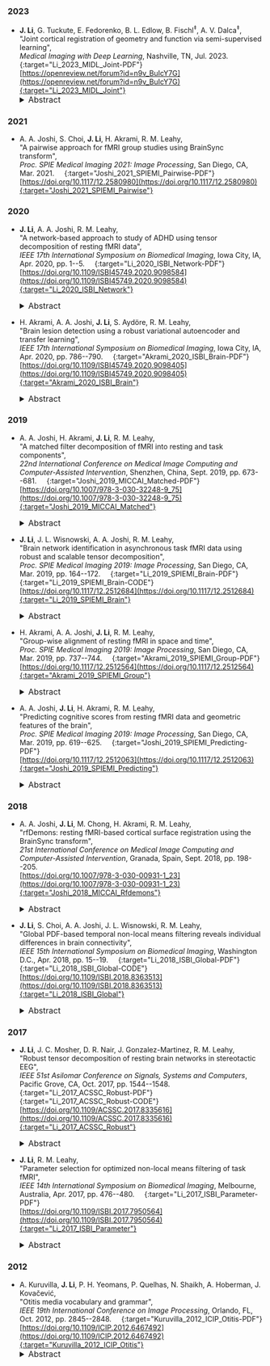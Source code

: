 ### 2023

* **J. Li**, G. Tuckute, E. Fedorenko, B. L. Edlow, B. Fischl<sup>&Dagger;</sup>, A. V. Dalca<sup>&Dagger;</sup>,  
"Joint cortical registration of geometry and function via semi-supervised learning",  
*Medical Imaging with Deep Learning*, Nashville, TN, Jul. 2023.  &nbsp; [<i class="fa fa-quote-right"></i>](/files/bib/Li_2023_MIDL_Joint.bib) &nbsp; [<i class="fa fa-file-pdf-o"></i>](/files/pdf/Li_2023_MIDL_Joint.pdf){:target="Li_2023_MIDL_Joint-PDF"}  
[https://openreview.net/forum?id=n9v_BuIcY7G](https://openreview.net/forum?id=n9v_BuIcY7G){:target="Li_2023_MIDL_Joint"}  
  <details>
    <summary style="font-size:16px">Abstract</summary>
      <p style="margin-left: 20px; text-align: justify; font-size:16px">
      Brain surface-based image registration, an important component of brain image analysis, establishes spatial correspondence between cortical surfaces. Existing iterative and learning-based approaches focus on accurate registration of folding patterns of the cerebral cortex, and assume that geometry predicts function and thus functional areas will also be well aligned. However, structure/functional variability of anatomically corresponding areas across subjects has been widely reported. In this work, we introduce a learning-based cortical registration framework, JOSA, which jointly aligns folding patterns and functional maps while simultaneously learning an optimal atlas. We demonstrate that JOSA can substantially improve registration performance in both anatomical and functional domains over existing methods. By employing a semi-supervised training strategy, the proposed framework obviates the need for functional data during inference, enabling its use in broad neuroscientific domains where functional data may not be observed.
      </p>
  </details>

### 2021

* A. A. Joshi, S. Choi, **J. Li**, H. Akrami, R. M. Leahy,  
"A pairwise approach for fMRI group studies using BrainSync transform",  
*Proc. SPIE Medical Imaging 2021: Image Processing*, San Diego, CA, Mar. 2021.  &nbsp; [<i class="fa fa-quote-right"></i>](/files/bib/Joshi_2021_SPIEMI_Pairwise.bib) &nbsp; [<i class="fa fa-file-pdf-o"></i>](/files/pdf/Joshi_2021_SPIEMI_Pairwise.pdf){:target="Joshi_2021_SPIEMI_Pairwise-PDF"}  
[https://doi.org/10.1117/12.2580980](https://doi.org/10.1117/12.2580980){:target="Joshi_2021_SPIEMI_Pairwise"}

### 2020

* **J. Li**, A. A. Joshi, R. M. Leahy,  
"A network-based approach to study of ADHD using tensor decomposition of resting fMRI data",  
*IEEE 17th International Symposium on Biomedical Imaging*, Iowa City, IA, Apr. 2020, pp. 1--5.  &nbsp; [<i class="fa fa-quote-right"></i>](/files/bib/Li_2020_ISBI_Network.bib) &nbsp; [<i class="fa fa-file-pdf-o"></i>](/files/pdf/Li_2020_ISBI_Network.pdf){:target="Li_2020_ISBI_Network-PDF"}  
[https://doi.org/10.1109/ISBI45749.2020.9098584](https://doi.org/10.1109/ISBI45749.2020.9098584){:target="Li_2020_ISBI_Network"}  
  <details>
    <summary style="font-size:16px">Abstract &nbsp; <i class="fa fa-video-camera"></i></summary>
      <p style="margin-left: 20px; text-align: justify; font-size:16px">
      Identifying changes in functional connectivity in Attention Deficit Hyperactivity Disorder (ADHD) using functional magnetic resonance imaging (fMRI) can help us understand the neural substrates of this brain disorder. Many studies of ADHD using resting state fMRI (rs-fMRI) data have been conducted in the past decade with either manually crafted features that do not yield satisfactory performance, or automatically learned features that often lack interpretability. In this work, we present a tensor-based approach to identify brain networks and extract features from rs-fMRI data. Results show the identified networks are interpretable and consistent with our current understanding of ADHD conditions. The extracted features are not only predictive of ADHD score but also discriminative for classification of ADHD subjects from typically developed children.
      </p>
      <div class ="responsive-video-container"><iframe src="https://www.youtube.com/embed/yRRqWTOTJ_A" width="560" height="315" frameborder="0" allowfullscreen allow="accelerometer; autoplay; encrypted-media; gyroscope; picture-in-picture"></iframe></div>
  </details>

* H. Akrami, A. A. Joshi, **J. Li**, S. Aydöre, R. M. Leahy,  
"Brain lesion detection using a robust variational autoencoder and transfer learning",  
*IEEE 17th International Symposium on Biomedical Imaging*, Iowa City, IA, Apr. 2020, pp. 786--790.  &nbsp; [<i class="fa fa-quote-right"></i>](/files/bib/Akrami_2020_ISBI_Brain.bib) &nbsp; [<i class="fa fa-file-pdf-o"></i>](/files/pdf/Akrami_2020_ISBI_Brain.pdf){:target="Akrami_2020_ISBI_Brain-PDF"}  
[https://doi.org/10.1109/ISBI45749.2020.9098405](https://doi.org/10.1109/ISBI45749.2020.9098405){:target="Akrami_2020_ISBI_Brain"}  
  <details>
    <summary style="font-size:16px">Abstract</summary>
      <p style="margin-left: 20px; text-align: justify; font-size:16px">
      Automated brain lesion detection from multi-spectral MR images can assist clinicians by improving sensitivity as well as specificity. Supervised machine learning methods have been successful in lesion detection. However, these methods usually rely on a large number of manually delineated images for specific imaging protocols and parameters and often do not generalize well to other imaging parameters and demographics. Most recently, unsupervised models such as autoencoders have become attractive for lesion detection since they do not need access to manually delineated lesions. Despite the success of unsupervised models, using pre-trained models on an unseen dataset is still a challenge. This difficulty is because the new dataset may use different imaging parameters, demographics, and different pre-processing techniques. Additionally, using a clinical dataset that has anomalies and outliers can make unsupervised learning challenging since the outliers can unduly affect the performance of the learned models. These two difficulties make unsupervised lesion detection a particularly challenging task. The method proposed in this work addresses these issues using a two-prong strategy: (1) we use a robust variational autoencoder model that is based on robust statistics, specifically the beta-divergence that can be trained with data that has outliers; (2) we use a transfer learning method for learning models across datasets with different characteristics. Our results on MRI datasets demonstrate that we can improve the accuracy of lesion detection by adapting robust statistical models and transfer learning for a variational autoencoder model.
      </p>
  </details>

### 2019

* A. A. Joshi, H. Akrami, **J. Li**, R. M. Leahy,  
"A matched filter decomposition of fMRI into resting and task components",  
*22nd International Conference on Medical Image Computing and Computer-Assisted Intervention*, Shenzhen, China, Sept. 2019, pp. 673--681.  &nbsp; [<i class="fa fa-quote-right"></i>](/files/bib/Joshi_2019_MICCAI_Matched.bib) &nbsp; [<i class="fa fa-file-pdf-o"></i>](/files/pdf/Joshi_2019_MICCAI_Matched.pdf){:target="Joshi_2019_MICCAI_Matched-PDF"}  
[https://doi.org/10.1007/978-3-030-32248-9_75](https://doi.org/10.1007/978-3-030-32248-9_75){:target="Joshi_2019_MICCAI_Matched"}  
  <details>
    <summary style="font-size:16px">Abstract</summary>
      <p style="margin-left: 20px; text-align: justify; font-size:16px">
      The human brain exhibits dynamic interactions among brain regions when responding to stimuli and executing tasks, which can be recorded using functional magnetic resonance imaging (fMRI). Functional MRI signals collected in response to specific tasks consist of a combination of task-related and spontaneous (task-independent) activity. By exploiting the highly structured spatiotemporal patterns of resting state networks, this paper presents a matched-filter approach to decomposing fMRI signals into task and resting-state components. To perform the decomposition, we first use a temporal alignment procedure that is a windowed version of the brainsync transform to synchronize a resting template to the brain's response to tasks. The resulting 'matched filter' removes the components of the fMRI signal that can be described by resting connectivity, leaving the portion of brain activity directly related to tasks. We present a closed-form expression for the windowed synchronization transform that is used by the matched filter. We demonstrate performance of this procedure in application to motor task and language task fMRI data. We show qualitatively and quantitatively that by removing the resting activity, we are able to identify task activated regions in the brain more clearly. Additionally, we show improved prediction accuracy in multivariate pattern analysis when using the matched filtered fMRI data.
      </p>
  </details>

* **J. Li**, J. L. Wisnowski, A. A. Joshi, R. M. Leahy,  
"Brain network identification in asynchronous task fMRI data using robust and scalable tensor decomposition",  
*Proc. SPIE Medical Imaging 2019: Image Processing*, San Diego, CA, Mar. 2019, pp. 164--172.  &nbsp; [<i class="fa fa-quote-right"></i>](/files/bib/Li_2019_SPIEMI_Brain.bib) &nbsp; [<i class="fa fa-file-pdf-o"></i>](/files/pdf/Li_2019_SPIEMI_Brain.pdf){:target="Li_2019_SPIEMI_Brain-PDF"} &nbsp; [<i class="fa fa-code"></i>](/software/NASCAR/nascar_main){:target="Li_2019_SPIEMI_Brain-CODE"}  
[https://doi.org/10.1117/12.2512684](https://doi.org/10.1117/12.2512684){:target="Li_2019_SPIEMI_Brain"}  
  <details>
    <summary style="font-size:16px">Abstract</summary>
      <p style="margin-left: 20px; text-align: justify; font-size:16px">
      The goal of this work is to robustly identify common brain networks and their corresponding temporal dynamics across subjects in asynchronous task functional MRI (tfMRI) signals. We approached this problem using a robust and scalable tensor decomposition method combined with the BrainSync algorithm. We first used BrainSync algorithm to temporally align asynchronous tfMRI data, allowing us to study common brain networks across subjects. We mapped the synchronized tfMRI data into a 3D tensor (vertices × time × session) and performed a greedy canonical polyadic (CP) decomposition, reducing the rank to 20 in order to improve the signal-to-noise ratio (SNR). We incorporated the Nesterovaccelerated adaptive moment estimation into our previously developed scalable and robust sequential CP decomposition (SRSCPD) framework and applied this improved version of SRSCPD to the rank-reduced tensor to identify dynamic brain networks. We successfully identified 9 brain networks with their corresponding temporal dynamics from 40 subjects using Human Connectome Project tfMRI data without using any prior information with regard to the task designs. Three of these show the subjects’ responses to cues at the beginning of each task block (fronto-parietal attentional control network, visual network and executive control network); one corresponds to the default mode network that exhibits deactivation during the tasks; four show motors networks (left hand, right hand, tongue, and both feet) where the temporal dynamics are strongly correlated to the task designs, and the remaining component reflects physiological noise (respiration).
      </p>
  </details>

* H. Akrami, A. A. Joshi, **J. Li**, R. M. Leahy,  
"Group-wise alignment of resting fMRI in space and time",  
*Proc. SPIE Medical Imaging 2019: Image Processing*, San Diego, CA, Mar. 2019, pp. 737--744.  &nbsp; [<i class="fa fa-quote-right"></i>](/files/bib/Akrami_2019_SPIEMI_Group.bib) &nbsp; [<i class="fa fa-file-pdf-o"></i>](/files/pdf/Akrami_2019_SPIEMI_Group.pdf){:target="Akrami_2019_SPIEMI_Group-PDF"}  
[https://doi.org/10.1117/12.2512564](https://doi.org/10.1117/12.2512564){:target="Akrami_2019_SPIEMI_Group"}  
  <details>
    <summary style="font-size:16px">Abstract</summary>
      <p style="margin-left: 20px; text-align: justify; font-size:16px">
      Spontaneous brain activity is an important biomarker for various neurological and psychological conditions and can be measured using resting functional Magnetic Resonance Imaging (rfMRI). Since brain activity during resting is spontaneous, it is not possible to directly compare rfMRI time-courses across subjects. Moreover, the spatial configuration of functionally specialized brain regions can vary across subjects throughout the cortex limiting our ability to make precise spatial comparisons. We describe a new approach to jointly align and synchronize fMRI data in space and time, across a group of subjects. We build on previously described methods for inter-subject spatial “Hyper-Alignment” and temporal synchronization through the “BrainSync” transform. We first describe BrainSync Alignment (BSA), a group-based extension of the pair-wise BrainSync transform, that jointly synchronizes resting or task fMRI data across time for multiple subjects. We then explore the combination of BSA with Response Hyper-Alignment (RHA) and compare with Connectivity Hyper-Alignment (CHA), an alternative approach to spatial alignment based on resting fMRI. The result of applying RHA and BSA is both to produce improved functional spatial correspondence across a group of subjects, and to align their time-series so that, even for spontaneous resting data, we see highly correlated temporal dynamics at homologous locations across the group. These spatiotemporally aligned data can then be used as an atlas in future applications. We validate these transfer functions by applying them to z-score maps of an independent dataset and calculating inter-subject correlation. The results show that RHA can be calculated from rfMRI and have comparable output with CHA by leveraging BSA. Moreover, through calculation and application to task fMRI-based spatial transformations on an independent dataset, we show that the combination of RHA and BSA produces improved spatial functional alignment significantly relative to either RHA or CHA alone.
      </p>
  </details>

* A. A. Joshi, **J. Li**, H. Akrami, R. M. Leahy,  
"Predicting cognitive scores from resting fMRI data and geometric features of the brain",  
*Proc. SPIE Medical Imaging 2019: Image Processing*, San Diego, CA, Mar. 2019, pp. 619--625.  &nbsp; [<i class="fa fa-quote-right"></i>](/files/bib/Joshi_2019_SPIEMI_Predicting.bib) &nbsp; [<i class="fa fa-file-pdf-o"></i>](/files/pdf/Joshi_2019_SPIEMI_Predicting.pdf){:target="Joshi_2019_SPIEMI_Predicting-PDF"}  
[https://doi.org/10.1117/12.2512063](https://doi.org/10.1117/12.2512063){:target="Joshi_2019_SPIEMI_Predicting"}  
  <details>
    <summary style="font-size:16px">Abstract</summary>
      <p style="margin-left: 20px; text-align: justify; font-size:16px">
      Anatomical T1 weighted Magnetic Resonance Imaging (MRI) and functional magnetic resonance imaging collected during resting (rfMRI) are promising markers that offer insight into structure and function of the human brain. The objective of this work is to explore the use of a deep learning neural network to predict cognitive performance scores and ADHD indices in a group of ADHD and control subjects. First, we processed the rfMRI and MRI data of subjects using the BrainSuite fMRI Processing (BFP) pipeline to perform anatomical and functional preprocessing. This produces for each subject fMRI and geometric (anatomical) features represented in a standardized grayordinate system. The geometric and functional cortical data corresponding to the two hemispheres were then transformed to 128x128 multichannel images and input to a convolutional component of the neural network. Subcortical data were presented in a standard vector form and input to a standard input layer of the network. The neural network was implemented in Python using the Keras library with a TensorFlow backend. Training was performed on 168 images with 90 images used for testing. We observed significant correlation between predicted and actual values of the indices tested: Performance IQ: 0.47; Verbal IQ: 0.41, ADHD: 0.57. Comparing these values to those from network trained on functional-only and structural-only data, we saw that rfMRI is more informative than MRI, but the two modalities are highly complementary in terms of predicting these indices.
      </p>
  </details>

### 2018

* A. A. Joshi, **J. Li**, M. Chong, H. Akrami, R. M. Leahy,  
"rfDemons: resting fMRI-based cortical surface registration using the BrainSync transform",  
*21st International Conference on Medical Image Computing and Computer-Assisted Intervention*, Granada, Spain, Sept. 2018, pp. 198--205.  &nbsp; [<i class="fa fa-quote-right"></i>](/files/bib/Joshi_2018_MICCAI_Rfdemons.bib)  
[https://doi.org/10.1007/978-3-030-00931-1_23](https://doi.org/10.1007/978-3-030-00931-1_23){:target="Joshi_2018_MICCAI_Rfdemons"}  
  <details>
    <summary style="font-size:16px">Abstract</summary>
      <p style="margin-left: 20px; text-align: justify; font-size:16px">
      Cross subject functional studies of cerebral cortex require cortical registration that aligns functional brain regions. While cortical folding patterns are approximate indicators of the underlying cytoarchitecture, coregistration based on these features alone does not accurately align functional regions in cerebral cortex. This paper presents a method for cortical surface registration (rfDemons) based on resting fMRI (rfMRI) data that uses curvature-based anatomical registration as an initialization. In contrast to existing techniques that use connectivity-based features derived from rfMRI, the proposed method uses 'synchronized' resting rfMRI time series directly. The synchronization of rfMRI data is performed using the BrainSync transform which applies an orthogonal transform to the rfMRI time series to temporally align them across subjects. The rfDemons method was applied to rfMRI from the Human Connectome Project and evaluated using task fMRI data to explore the impact of cortical registration performed using resting fMRI data on functional alignment of the cerebral cortex.
      </p>
  </details>

* **J. Li**, S. Choi, A. A. Joshi, J. L. Wisnowski, R. M. Leahy,  
"Global PDF-based temporal non-local means filtering reveals individual differences in brain connectivity",  
*IEEE 15th International Symposium on Biomedical Imaging*, Washington D.C., Apr. 2018, pp. 15--19.  &nbsp; [<i class="fa fa-quote-right"></i>](/files/bib/Li_2018_ISBI_Global.bib) &nbsp; [<i class="fa fa-file-pdf-o"></i>](/files/pdf/Li_2018_ISBI_Global.pdf){:target="Li_2018_ISBI_Global-PDF"} &nbsp; [<i class="fa fa-code"></i>](/software/GPDF/gpdf_main){:target="Li_2018_ISBI_Global-CODE"}  
[https://doi.org/10.1109/ISBI.2018.8363513](https://doi.org/10.1109/ISBI.2018.8363513){:target="Li_2018_ISBI_Global"}  
  <details>
    <summary style="font-size:16px">Abstract</summary>
      <p style="margin-left: 20px; text-align: justify; font-size:16px">
      Characterizing functional brain connectivity using resting fMRI is challenging due to the relatively small BOLD signal contrast and low SNR. Gaussian filtering tends to undermine the individual differences detected by analysis of BOLD signal by smoothing signals across boundaries of different functional areas. Temporal non-local means (tNLM) filtering denoises fMRI data while preserving spatial structures but the kernel and parameters for tNLM filter need to be chosen carefully in order to achieve optimal results. Global PDF-based tNLM filtering (GPDF) is a new, data-dependent optimized kernel function for tNLM filtering which enables us to perform global filtering with improved noise reduction effects without blurring adjacent functional regions.
      </p>
  </details>

### 2017

* **J. Li**, J. C. Mosher, D. R. Nair, J. Gonzalez-Martinez, R. M. Leahy,  
"Robust tensor decomposition of resting brain networks in stereotactic EEG",  
*IEEE 51st Asilomar Conference on Signals, Systems and Computers*, Pacific Grove, CA, Oct. 2017, pp. 1544--1548.  &nbsp; [<i class="fa fa-quote-right"></i>](/files/bib/Li_2017_ACSSC_Robust.bib) &nbsp; [<i class="fa fa-file-pdf-o"></i>](/files/pdf/Li_2017_ACSSC_Robust.pdf){:target="Li_2017_ACSSC_Robust-PDF"} &nbsp; [<i class="fa fa-code"></i>](/software/SRSCPD_ALS/srscpd_als_main){:target="Li_2017_ACSSC_Robust-CODE"}  
[https://doi.org/10.1109/ACSSC.2017.8335616](https://doi.org/10.1109/ACSSC.2017.8335616){:target="Li_2017_ACSSC_Robust"}  
  <details>
    <summary style="font-size:16px">Abstract</summary>
      <p style="margin-left: 20px; text-align: justify; font-size:16px">
      Stereotactically implanted Electro-Encephalography (SEEG) in patients with epilepsy provides a unique insight into spontaneous human brain activity. Exploring dynamic functional connectivity in spontaneous SEEG signals provides a rich framework for studying brain networks. Tensor decomposition is a powerful tool for decoding dynamic networks, capturing the intrinsic interactions between multiple dimensions with less restrictive constraints than traditional 2D matrix decomposition methods such as PCA and ICA. Tensor decomposition, however, is seldom used for decoding large resting brain datasets due to its high computational complexity and poor robustness. In this paper, we describe a Scalable and Robust Sequential Canonical Polyadic Decomposition (SRSCPD) framework that can sequentially and robustly identify tensor models of successively higher rank. We demonstrate that SRSCPD is not only more robust than the popular Alternating Least Square (ALS) algorithm, but can also be extended to large-scale problems.
      </p>
  </details>

* **J. Li**, R. M. Leahy,  
"Parameter selection for optimized non-local means filtering of task fMRI",  
*IEEE 14th International Symposium on Biomedical Imaging*, Melbourne, Australia, Apr. 2017, pp. 476--480.  &nbsp; [<i class="fa fa-quote-right"></i>](/files/bib/Li_2017_ISBI_Parameter.bib) &nbsp; [<i class="fa fa-file-pdf-o"></i>](/files/pdf/Li_2017_ISBI_Parameter.pdf){:target="Li_2017_ISBI_Parameter-PDF"}  
[https://doi.org/10.1109/ISBI.2017.7950564](https://doi.org/10.1109/ISBI.2017.7950564){:target="Li_2017_ISBI_Parameter"}  
  <details>
    <summary style="font-size:16px">Abstract</summary>
      <p style="margin-left: 20px; text-align: justify; font-size:16px">
      Non-local means (NLM) filtering of fMRI can reduce noise while preserving spatial structure. We have developed a variant called temporal-NLM (tNLM) which uses similarity in time-series between voxels as the basis for computing the weights in the filter. Using tNLM, dynamic fMRI data can be denoised while spatial boundaries between functionally distinct areas in the brain tend to be preserved. The degree of smoothing in tNLM is determined by a parameter h. Here we describe a procedure for selection of h to optimize our ability to differentiate functionally discrete brain regions. We demonstrate the method in application to optimized filtering of task fMRI data.
      </p>
  </details>

### 2012

* A. Kuruvilla, **J. Li**, P. H. Yeomans, P. Quelhas, N. Shaikh, A. Hoberman, J. Kovačević,  
"Otitis media vocabulary and grammar",  
*IEEE 19th International Conference on Image Processing*, Orlando, FL, Oct. 2012, pp. 2845--2848.  &nbsp; [<i class="fa fa-quote-right"></i>](/files/bib/Kuruvilla_2012_ICIP_Otitis.bib) &nbsp; [<i class="fa fa-file-pdf-o"></i>](/files/pdf/Kuruvilla_2012_ICIP_Otitis.pdf){:target="Kuruvilla_2012_ICIP_Otitis-PDF"}  
[https://doi.org/10.1109/ICIP.2012.6467492](https://doi.org/10.1109/ICIP.2012.6467492){:target="Kuruvilla_2012_ICIP_Otitis"}  
  <details>
    <summary style="font-size:16px">Abstract</summary>
      <p style="margin-left: 20px; text-align: justify; font-size:16px">
      We propose an automated algorithm for classifying diagnostic categories of otitis media (middle ear inflammation); acute otitis media, otitis media with effusion and no effusion. Acute otitis media represents a bacterial superinfection of the middle ear fluid and otitis media with effusion a sterile effusion that tends to subside spontaneously. Diagnosing children with acute otitis media is hard, leading to overprescription of antibiotics that are beneficial only for children with acute otitis media, prompting a need for an accurate and automated algorithm. To that end, we design a feature set understood by both otoscopists and engineers based on the actual visual cues used by otoscopists; we term this otitis media vocabulary. We also design a process to combine the vocabulary terms based on the decision process used by otoscopists; we term this otitis media grammar. The algorithm achieves 84% classification accuracy, in the range or outperforming clinicians who did not receive special training, as well as state-of-the-art classifiers.
      </p>
  </details>
